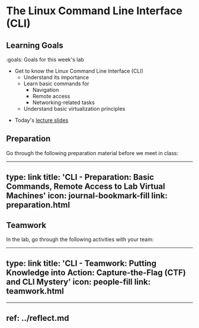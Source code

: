 # The Linux Command Line Interface (CLI)



## Learning Goals

:goals: Goals for this week's lab

- Get to know the Linux Command Line Interface (CLI)
    - Understand its importance
    - Learn basic commands for 
        - Navigation
        - Remote access
        - Networking-related tasks
    - Understand basic virtualization principles


* Today's [lecture slides](2024-ttm4175-week-34-linux-cli.pdf)

## Preparation

Go through the following preparation material before we meet in class:


---
type: link
title: 'CLI - Preparation: Basic Commands, Remote Access to Lab Virtual Machines'
icon: journal-bookmark-fill
link: preparation.html
---


## Teamwork

In the lab, go through the following activities with your team:


---
type: link
title: 'CLI - Teamwork: Putting Knowledge into Action: Capture-the-Flag (CTF) and CLI Mystery'
icon: people-fill
link: teamwork.html
---


---
ref: ../reflect.md
---
